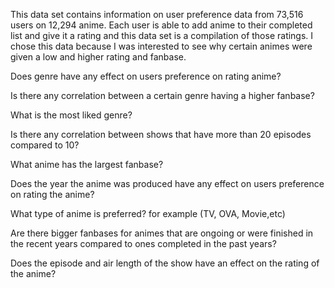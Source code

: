 This data set contains information on user preference data from 73,516 users on 12,294 anime. Each user is able to add anime to their completed list and give it a rating and this data set is a compilation of those ratings. I chose this data because I was interested to see why certain animes were given a low and higher rating and fanbase.

Does genre have any effect on users preference on rating anime?

Is there any correlation between a certain genre having a higher fanbase?

What is the most liked genre?

Is there any correlation between shows that have more than 20 episodes compared to 10?

What anime has the largest fanbase?

Does the year the anime was produced have any effect on users preference on rating the anime?

What type of anime is preferred? for example (TV, OVA, Movie,etc)

Are there bigger fanbases for animes that are ongoing or were finished in the recent years compared to ones completed in the past years? 

Does the episode and air length of the show have an effect on the rating of the anime?
